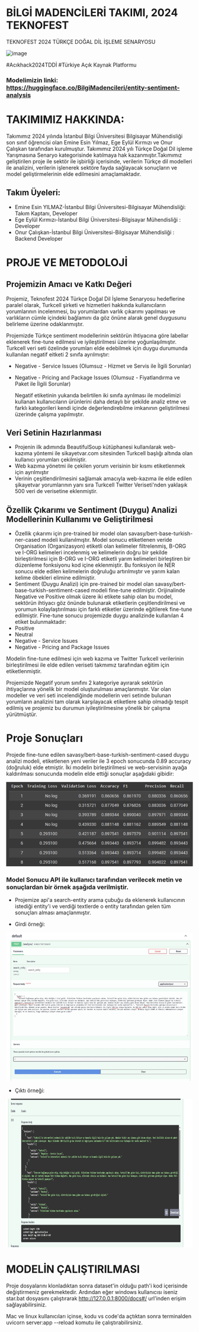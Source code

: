# BİLGİ MADENCİLERİ TAKIMI, 2024 TEKNOFEST
TEKNOFEST 2024 TÜRKÇE DOĞAL DİL İŞLEME SENARYOSU

![image](https://github.com/esnylmz/Bilgi-Madencileri-2024-Teknofest/assets/102979440/c0e732f8-7cc1-46a9-b57f-ba6d28987075)

#Acıkhack2024TDDİ #Türkiye Açık Kaynak Platformu
### Modelimizin linki: https://huggingface.co/BilgiMadencileri/entity-sentiment-analysis

# TAKIMIMIZ HAKKINDA: 
Takımımız 2024 yılında İstanbul Bilgi Üniversitesi Bilgisayar Mühendisliği son sınıf öğrencisi olan Emine Esin Yılmaz, Ege Eylül Kırmızı ve Onur Çalışkan tarafından kurulmuştur. Takımımız 2024 yılı Türkçe Doğal Dil işleme Yarışmasına Senaryo kategorisinde katılmaya hak kazanmıştır.Takımımız geliştirilen proje ile sektör ile işbirliği içerisinde, verilerin Türkçe dil modelleri ile analizini, verilerin işlenerek sektöre fayda sağlayacak sonuçların ve model geliştirmelerinin elde edilmesini amaçlamaktadır. 

## Takım Üyeleri:
- Emine Esin YILMAZ-İstanbul Bilgi Üniversitesi-Bilgisayar Mühendisliği: Takım Kaptanı, Developer
- Ege Eylül Kırmızı-İstanbul Bilgi Üniversitesi-Bilgisayar Mühendisliği : Developer
- Onur Çalışkan-İstanbul Bilgi Üniversitesi-Bilgisayar Mühendisliği : Backend Developer

# PROJE VE METODOLOJİ

## Projemizin Amacı ve Katkı Değeri
Projemiz, Teknofest 2024 Türkçe Doğal Dil İşleme Senaryosu hedeflerine paralel olarak, Turkcell şirketi ve hizmetleri hakkında kullanıcıların yorumlarının incelenmesi, bu yorumlardan varlık çıkarımı yapılması ve varlıkların cümle içindeki bağlamını da göz önüne alarak genel duygusunu belirleme üzerine odaklanmıştır.

Projemizde Türkçe sentiment modellerinin sektörün ihtiyacına göre labellar eklenerek fine-tune edilmesi ve iyileştirilmesi üzerine yoğunlaşılmıştır. 
Turkcell veri seti özelinde yorumları elde edebilmek için duygu durumunda kullanılan negatif eitketi 2 sınıfa ayrılmıştır:

- Negative - Service Issues  (Olumsuz - Hizmet ve Servis ile İlgili Sorunlar)
- Negative - Pricing and Package Issues (Olumsuz - Fiyatlandırma ve Paket ile İlgili Sorunlar)

  Negatif etiketinin yukarıda belirtilen iki sınıfa ayrılması ile modelimizi kullanan kullanıcıların ürünlerini daha detaylı bir şekilde analiz etme ve farklı kategorileri kendi içinde değerlendirebilme imkanının geliştirilmesi üzerinde çalışma yapılmıştır.

## Veri Setinin Hazırlanması

- Projenin ilk adımında BeautifulSoup kütüphanesi kullanılarak web-kazıma yöntemi ile sikayetvar.com sitesinden Turkcell başlığı altında olan kullanıcı yorumları çekilmiştir.
- Web kazıma yönetmi ile çekilen yorum verisinin bir kısmı etiketlenmek için ayrılmıştır
- Verinin çeşitlendirilmesini sağlamak amacıyla web-kazıma ile elde edilen şikayetvar yorumlarının yanı sıra Turkcell Twitter Veriseti'nden yaklaşık 500 veri de verisetine eklenmiştir.

## Özellik Çıkarımı ve Sentiment (Duygu) Analizi Modellerinin Kullanımı ve Geliştirilmesi
- Özellik çıkarımı için pre-trained bir model olan savasy/bert-base-turkish-ner-cased modeli kullanılmıştır. Model sonucu etiketlenen veride Organisation (Organizasyon) etiketli olan kelimeler filtrelenmiş, B-ORG ve I-ORG kelimeleri incelenmiş ve kelimelerin doğru bir şekilde birleştirilmesi için B-ORG ve I-ORG etiketli yarım kelimeleri birleştiren bir düzenleme fonksiyonu kod içine eklenmiştir. Bu fonksiyon ile NER sonucu elde edilen kelimelerin doğruluğu artırılmıştır ve yarım kalan kelime öbekleri elimine edilmiştir.
- Sentiment (Duygu Analizi) için pre-trained bir model olan savasy/bert-base-turkish-sentiment-cased modeli fine-tune edilmiştir. Orijinalinde Negative ve Positive olmak üzere iki etikete sahip olan bu model, sektörün ihtiyacı göz önünde bulunarak etiketlerin çeşitlendirilmesi ve yorumun kolaylaştırılması için farklı etiketler üzerinde eğitilerek fine-tune edilmiştir. Fine-tune sonucu projemizde duygu analizinde kullanılan 4 etiket bulunmaktadır:
- Positive
- Neutral
- Negative - Service Issues
- Negative - Pricing and Package Issues
  
Modelin fine-tune edilmesi için web kazıma ve Twitter Turkcell verilerinin birleştirilmesi ile elde edilen veriseti takmımız tarafından eğitim için etiketlenmiştir.

Projemizde Negatif yorum sınıfını 2 kategoriye ayırarak sektörün ihtiyaçlarına yönelik bir model oluşturulması amaçlanmıştır. Var olan modeller ve veri seti incelendiğinde modellerin veri setinde bulunan yorumların analizini tam olarak karşılayacak etiketlere sahip olmadığı tespit edilmiş ve projemiz bu durumun iyileştirilmesine yönelik bir çalışma yürütmüştür.

# Proje Sonuçları

Projede fine-tune edilen savasy/bert-base-turkish-sentiment-cased duygu analizi modeli, etiketlenen yeni veriler ile 3 epoch sonucunda 0.89 accuracy (doğruluk) elde etmiştir. 
İki modelin birleştirilmesi ve web-servisinin ayağa kaldırılması sonucunda modelin elde ettiği sonuçlar aşağıdaki gibidir:

![Sentiment Modeli Fine-Tune Sonuçları](./image_accuracies.png)


### Model Sonucu API ile kullanıcı tarafından verilecek metin ve sonuçlardan bir örnek aşağıda verilmiştir.
- Projemize api'a search-entity arama çubuğu da eklenerek kullanıcının istediği entity'i ve verdiği textlerde o entity tarafından gelen tüm sonuçları alması amaçlanmıştır.

- Girdi örneği:
<img src="./api.jpeg" alt="API" width="700" height="400"/>

- Çıktı örneği:
<img src="./api_ile_sonuçlar.jpeg" alt="API" width="700" height="400"/>

# MODELİN ÇALIŞTIRILMASI

Proje dosyalarını klonladıktan sonra dataset'in olduğu path'i kod içerisinde değiştirmeniz gerekmektedir. Ardından eğer windows kullanıcısı iseniz star.bat dosyasını çalıştırarak http://127.0.0.1:8000/docs#/ url'inden erişim sağlayabilirsiniz.

Mac ve linux kullanıcıları içinse, kodu vs code'da açtıktan sonra terminalden
uvicorn server:app --reload 
komutu ile çalıştırabilirsiniz.
